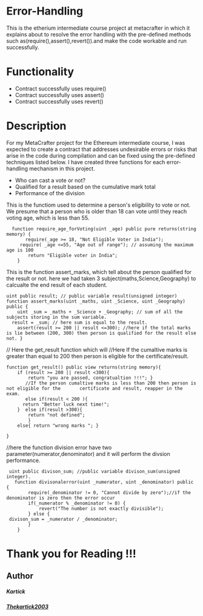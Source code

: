 # Error-Handling
This is the etherium intermediate course project at metacrafter in which it explains about to resolve the error handling with the pre-defined methods such as(require(),assert(),revert()).and make the code workable and run successfully.

# Functionality
- Contract successfully uses require()
- Contract successfully uses assert()
- Contract successfully uses revert() 

# Description 
For my MetaCrafter project for the Ethereum intermediate course, I was expected to create a contract that addresses undesirable errors or risks that arise in the code during compilation and can be fixed using the pre-defined techniques listed below. 
I have created three functions for each error-handling mechanism in this project.
-  Who can cast a vote or not?
-  Qualified for a result based on the cumulative mark total 
-  Performance of the division

This is the functiom used to determine a person's eligibility to vote or not.
We presume that a person who is older than 18 can vote until they reach voting age, which is less than 55.
```solidity 
  function require_age_forVoting(uint _age) public pure returns(string memory) {
       require(_age >= 18, "Not Eligible Voter in India"); 
     require( _age <=55, "Age out of range"); // assuming the maximum age is 100
        return "Eligible voter in India";
    } 
```
This is the function assert_marks, which tell about the person qualified for the result or not.
here we had taken 3 subject(maths,Science,Geography) to calcualte the end result of each student.
```solidity 
uint public result; // public variable result(unsigned integer)
function assert_marks(uint _maths, uint _Science, uint _Geography) public {
    uint _sum = _maths + _Science + _Geography; // sum of all the subjects storing in the sum variable.
  result = _sum; // here sum is equal to the result.
    assert(result >= 200 || result <=300); //here if the total marks is lie between (200, 300) then person is qualified for the result else not. }
```
// Here the get_result function which will 
//Here If the cumaltive marks is greater than equal to 200 then person is eligible for the certificate/result.
```solidity 
function get_result() public view returns(string memory){
    if (result >= 200 || result <300){
        return "you are passed, congratualtion !!!"; } 
       //If the person cumaltive marks is less than 200 then person is not eligible for the       certificate and result, reapper in the exam.
       else if(result < 200 ){
      return "Better luck next time!";
    }  else if(result >300){
        return "not defined";
        }
    else{ return "wrong marks "; }
    
}
```
//here the function division error have two parameter(numerator,denominator) and it will perform the divsion performance.
```solidity   
 uint public divison_sum; //public variable divison_sum(unsigned integer).
   function divisonalerror(uint _numerator, uint _denominator) public {
        require(_denominator != 0, "Cannot divide by zero");//if the denominator is zero then the error occur
        if(_numerator % _denominator != 0) {
            revert("The number is not exactly divisible");
        } else {
 divison_sum = _numerator / _denominator;
        }
    }
```
# Thank you for Reading !!!
## Author
##### Kartick
##### [Thekartick2003](https://github.com/Thekartick2003)
